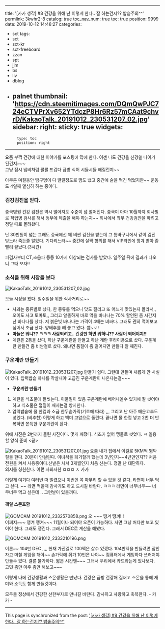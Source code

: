 
---
title: '[카카 생각] #8 건강을 위해 난 이렇게 한다..  잘 하는건지??  밥솥주의^^'
permlink: 3kwhr2-8
catalog: true
toc_nav_num: true
toc: true
position: 9999
date: 2019-10-12 14:48:27
categories:
- sct
tags:
- sct
- sct-kr
- sct-freeboard
- zzan
- spt
- jjm
- bs
- liv
- dblog
- palnet
thumbnail: 'https://cdn.steemitimages.com/DQmQwPJC724eCTVPrXv652YTdczP8Hr6Rz57mCAat9chvrD/KakaoTalk_20191012_230531207_02.jpg'
sidebar:
    right:
        sticky: true
widgets:
    -
        type: toc
        position: right
---


요즘 부쩍 건강에 대한 이야기를 포스팅에 많에 한다. 
이젠 나도 건강을 신경쓸 나이가 된건지~~~  
그냥 잠시 냄비처럼 펄펄 뜨겁다 금방 식어 시들시들 해질런지~~

아무튼 며칠동안 땀구멍이 다 열릴정도로 땀도 냈고
중간에 술을 먹긴 먹었지만~~  운동도 4일째 열심히 하는 중이다.

### 검강검진을 받다.
중국병원 건강 검진은 역시 떨어져도 수준이 넘 떨어진다. 
중국이 아마 10월까지 회사별로 직업병 검사를 해서 정부에 제출을
해야 하는지~~ 회사에서 의무 건강검진을 하려고 정말 때로 몰려왔다.

난 30만원이 넘는 그래도 중국에선 꽤 비싼 검진을 받는데 
그 틈바구니에서 같이 검진 받느라 죽는줄 알았다.  기다리느라~~
중간에 살짝 항의를 해서 VIP라인에 낑겨 받아 좀 빨리 끝났다.(3시간)

 피검사부터 CT,초음파 등등 10가지 이상되는 검사를 받았다. 
일주일 뒤에 결과가 나오니 그때 보자!!

### 소식을 위해 시장을 보다

![KakaoTalk_20191012_230531207_02.jpg](https://cdn.steemitimages.com/DQmQwPJC724eCTVPrXv652YTdczP8Hr6Rz57mCAat9chvrD/KakaoTalk_20191012_230531207_02.jpg) 

오늘 시장을 봤다. 일주일을 위한 식사거리로~~ 
- 사과는 종류별로 샀다, 한 종류를 먹으니 맛도 질리고 또 어느게 맛있는지 몰라서,, 오이도 사고 토마토,, 그리고 알뜰하게 바로 먹을 바나나는 70% 할인된 좀 시간지난 바나나를 샀다.  저 붉은빛 바나나는 가격이 4배는 비싸다. 그래도 괜히 먹어보고 싶어서 조금 샀다.
양배추를 빼 놓고 왔다.  쩝~~!!
- **마늘은 뭐냐??  ㅋㅋㅋ 사람되려고..  건강만 하면 뭐하냐?? 사람이 되어야지!!**
- 계란은 2통을 샀다, 하난 구운계란을 만들고 하난 계란 후라이용으로 샀다. 구운계란 만들건 좀 비싼걸로 샀다. 왜냐면 품질이 좀 떨어지면 만들다 잘 깨진다. 

### 구운계란 만들기
![KakaoTalk_20191012_230531207.jpg](https://cdn.steemitimages.com/DQmV53xtivmUdC6awRQUr4CM7mRYuLAftfh5LCoC1G93pWY/KakaoTalk_20191012_230531207.jpg)
만들기 쉽다. 그런대 만들며 새롭게 안 사실이 있다. 
압력밥솥 하나를 작살내야 고급진 구운계란이 나온다는걸~~~

- **구운계란 만들기**
1. 계란을 식초물에 잘씻는다. 이물질이 있음 구운계란에 베어나올수 있기에 잘 씻어야 하고 식초물은 껍질이 깨지는걸 방지한다.
2. 압력밥솥에 물 한컵과 소금 한두숟가락(기호에 따라) ,,,  그리고 난 아주 매운고추도 넣었다. (비추천)  이렇게 하고 백미 고압으로 돌린다.  끝나면 물 한컵 넣고 2번 더 반복하면  쫀득한 구운계란이 된다.

위에 사진은 2번까지 돌린 사진이다.  몇개 깨졌다.  식초가 없어 맹물로 씻었다.  ㅋ 일용할 양식 준비 <끝>

![KakaoTalk_20191012_230531207_01.jpg](https://cdn.steemitimages.com/DQmXpYDU1MCyCWfhq3vkDKRHbFvKekpGy4MNNQZ3Evt9f1F/KakaoTalk_20191012_230531207_01.jpg)
 요즘 내가 집에서 이걸로 5KM씩 뜀박질을 한다.  20분이 안걸린다. 
이녀석을 폐기할까 했는데 3년인지~~4년만인지??  처음  전원을 켜서 사용중이다.신발은 사서 3개월인지 처음 신는다.  정말 난 대단하다.  
의지를 칭찬한다.  이런 자화자찬 ㅁㅁㅁ ㅊ 카카

이렇게 여기다 여러번 떠 벌렸으니 이번엔 꼭 마무리 할 수 있을 것 같다.
라면이 너무 먹고 싶다. ~~  라면 먹을때 감사기도 하고 드시길 바란다. 
ㅋㅋㅋ 라면이 너무너무~~ 너무너무 먹고 싶은데 .. 그런날이 있을꺼다.

#### 깨알 스몬포함
![GOMCAM 20191012_2332570858.png](https://cdn.steemitimages.com/DQmWCq7gAgCussnG7X7obbYuRhkmW1cMMWdv3hMCmNh9jzq/GOMCAM%2020191012_2332570858.png)
오 ~~~ 땡겨 땡껴!!!  
어쩌지~~~ 땡겨 땡겨~~~  11월이나 되어야 오픈이 가능하다. 
사면 그냥 처다만 보고 있어야 한다.  그래도 땡긴다. 
그래서 DEC로 계산을 해봤다. 

![GOMCAM 20191012_2333210196.png](https://cdn.steemitimages.com/DQmXbCuGBxWMoJJ6Yz2inB7wu5E8eNKmCvVy449k3SYvrCe/GOMCAM%2020191012_2333210196.png)

이론~~ 104만 DEC ,,,, 현재 가진걸로 100팩은 살수 있겠다.  104만덱을 만들려면 잠안자고 며칠 게임을 해야~~ 손가락에 쥐가 10번은 나야~~ 컴퓨터에서 게임하다 쓰러져야 만들수 있다.  결론 불가하다. 짧은 시간엔~~~ 그래서 우리에서 카드라는게 있나보다.  고민 좀만 아주 좀만 해보고~~~  


이렇게 나에 건강생활과 스몬생활은 만났다. 
건강은 금방 건강해 질꺼고 스몬을 통해 재미와 소득도 함게 만들것이다.

모두들 정상에서 건강한 선한부자로 만나길 바란다.
감사하고 사랑하고 축복한다. - 카카 -

- - -

This page is synchronized from the post: ['[카카 생각] #8 건강을 위해 난 이렇게 한다..  잘 하는건지??  밥솥주의^^'](https://steemit.com/@kibumh/3kwhr2-8)
